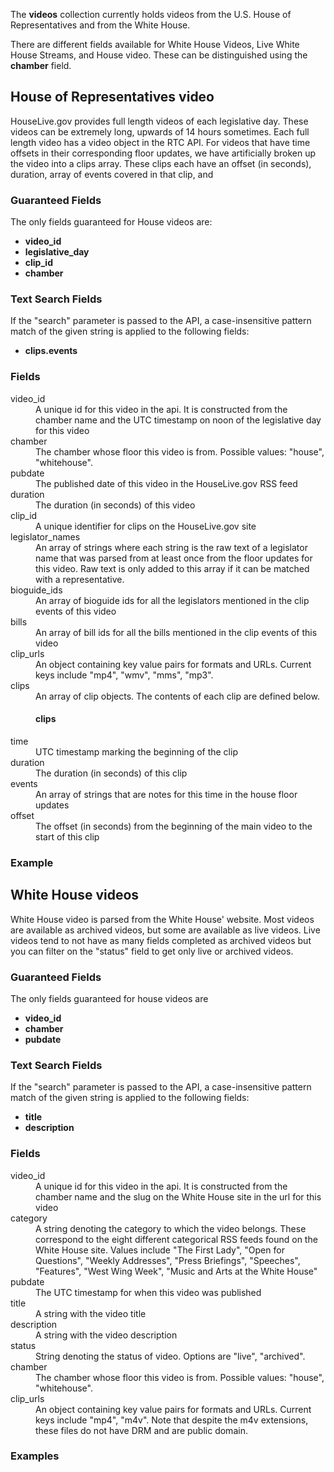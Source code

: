 The **videos** collection currently holds videos from the U.S. House of Representatives and from the White House.

There are different fields available for White House Videos, Live White House Streams, and House video. These can be distinguished using the **chamber** field.

## House of Representatives video



HouseLive.gov provides full length videos of each legislative day. These videos can be extremely long, upwards of 14 hours sometimes. Each full length video has a video object in the RTC API. For videos that have time offsets in their corresponding floor updates, we have artificially broken up the video into a clips array. These clips each have an offset (in seconds), duration, array of events covered in that clip, and 

### Guaranteed Fields

The only fields guaranteed for House videos are:

* **video_id**
* **legislative_day**
* **clip_id**
* **chamber**

###  Text Search Fields

If the "search" parameter is passed to the API, a case-insensitive pattern match of the given string is applied to the following fields:

* **clips.events**

###  Fields

<dt>video_id</dt>
<dd>A unique id for this video in the api. It is constructed from the chamber name and the UTC timestamp on noon of the legislative day for this video</dd>

<dt>chamber</dt>
<dd>The chamber whose floor this video is from. Possible values: "house", "whitehouse".</dd>

<dt>pubdate</dt>
<dd>The published date of this video in the HouseLive.gov RSS feed</dd>

<dt>duration</dt>
<dd>The duration (in seconds) of this video</dd>

<dt>clip_id</dt>
<dd>A unique identifier for clips on the HouseLive.gov site</dd>

<dt>legislator_names</dt>
<dd>An array of strings where each string is the raw text of a legislator name that was parsed from at least once from the floor updates for this video. Raw text is only added to this array if it can be matched with a representative.</dd>

<dt>bioguide_ids</dt>
<dd>An array of bioguide ids for all the legislators mentioned in the clip events of this video</dd>

<dt>bills</dt>
<dd>An array of bill ids for all the bills mentioned in the clip events of this video</dd>

<dt>clip_urls</dt>
<dd>An object containing key value pairs for formats and URLs. Current keys include "mp4", "wmv", "mms", "mp3".</dd>

<dt>clips</dt>
<dd>An array of clip objects. The contents of each clip are defined below.

#### clips

<dt>time</dt>
<dd>UTC timestamp marking the beginning of the clip</dd>

<dt>duration</dt>
<dd>The duration (in seconds) of this clip</dd>

<dt>events</dt>
<dd>An array of strings that are notes for this time in the house floor updates</dd>

<dt>offset</dt>
<dd>The offset (in seconds) from the beginning of the main video to the start of this clip</dd>


### Example


## White House videos

White House video is parsed from the White House' website. Most videos are available as archived videos, but some are available as live videos. Live videos tend to not have as many fields completed as archived videos but you can filter on the "status" field to get only live or archived videos.

### Guaranteed Fields

The only fields guaranteed for house videos are 

* **video_id**
* **chamber**
* **pubdate**

### Text Search Fields

If the "search" parameter is passed to the API, a case-insensitive pattern match of the given string is applied to the following fields:

* **title**
* **description**

### Fields

<dt>video_id</dt>
<dd>A unique id for this video in the api. It is constructed from the chamber name and the slug on the White House site in the url for this video</dd>

<dt>category</dt>
<dd>A string denoting the category to which the video belongs. These correspond to the eight different categorical RSS feeds found on the White House site. Values include "The First Lady", "Open for Questions", "Weekly Addresses", "Press Briefings", "Speeches", "Features", "West Wing Week", "Music and Arts at the White House"</dd>

<dt>pubdate</dt>
<dd>The UTC timestamp for when this video was published</dd>

<dt>title</dt>
<dd>A string with the video title</dd>

<dt>description</dt>
<dd>A string with the video description</dd>

<dt>status</dt>
<dd>String denoting the status of video. Options are "live", "archived".</dd>

<dt>chamber</dt>
<dd>The chamber whose floor this video is from. Possible values: "house", "whitehouse".</dd>

<dt>clip_urls</dt>
<dd>An object containing key value pairs for formats and URLs. Current keys include "mp4", "m4v". Note that despite the m4v extensions, these files do not have DRM and are public domain.</dd>

###  Examples


